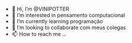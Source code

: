 - 👋 Hi, I’m @VINIPOTTER
- 👀 I’m interested in pensamento computacional
- 🌱 I’m currently learning programação
- 💞️ I’m looking to collaborate com meus colegas
- 📫 How to reach me ...

<!---
VINIPOTTER/VINIPOTTER is a ✨ special ✨ repository because its `README.md` (this file) appears on your GitHub profile.
You can click the Preview link to take a look at your changes.
--->
